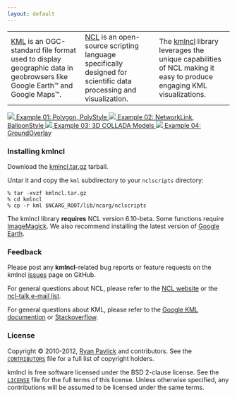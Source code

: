 ```yaml
---
layout: default
---
```


<table class="center"> 
  <tr>
<td width="33%"><a href="https://developers.google.com/kml" id="fat">KML</a> is an OGC-standard file format used to display geographic data in geobrowsers like Google Earth&trade; and Google Maps&trade;.</td>

<td width="33%"><a href="https://www.ncl.ucar.edu" id="fat">NCL</a> is an open-source scripting language specifically designed for scientific data processing and visualization.</td>  

<td width="33%">The <a href="{{site.base_url}}index.html#installing_kml" id="fat">kmlncl</a> library leverages the unique capabilities of NCL making it easy to produce engaging KML visualizations.</td>
</tr>
</table>

<div id='coin-slider'>
	<a href="img01_url" target="_blank">
		<img src='{{site.base_url}}img/slide-1.png' >
		<span>
			Example 01: Polygon, PolyStyle
		</span>
	</a>
	<a href="img02_url">
		<img src='{{site.base_url}}img/slide-2.png' >
		<span>
			Example 02: NetworkLink, BalloonStyle
		</span>
	</a>
	<a href="img03_url">
		<img src='{{site.base_url}}img/slide-3.png' >
		<span>
			Example 03: 3D COLLADA Models
		</span>
	</a>
	<a href="img04_url">
		<img src='{{site.base_url}}img/slide-4.png' >
		<span>
			Example 04: GroundOverlay
		</span>
	</a>
</div>

### Installing kmlncl

Download the [kmlncl.tar.gz](https://github.com/rpavlick/kmlncl/tarball/master) tarball.

Untar it and copy the `kml` subdirectory to your `nclscripts` directory:

    % tar -xvzf kmlncl.tar.gz
    % cd kmlncl
    % cp -r kml $NCARG_ROOT/lib/ncarg/nclscripts
    
The kmlncl library **requires** NCL version 6.10-beta. Some functions require <a href="http://www.imagemagick.org">ImageMagick</a>. We also recommend installing the latest version of [Google Earth](http://www.google.com/earth).

### Feedback

Please post any **kmlncl**-related bug reports or feature requests on the kmlncl [issues](http://github.com/rpavlick/kmlncl/issues) page on GitHub. 

For general questions about NCL, please refer to the [NCL website](http://www.ncl.ucar.edu) or the [ncl-talk e-mail list](http://ncl.ucar.edu/Support/email_lists.shtml). 

For general questions about KML, please refer to the [Google KML documention](http://developers.google.com/kml) or [Stackoverflow](http://stackoverflow.com/questions/tagged/kml).

### License

Copyright &copy; 2010-2012, [Ryan Pavlick](http://github.com/rpavlick) and contributors. See the [`CONTRIBUTORS`](https://github.com/rpavlick/kmlncl/blob/master/CONTRIBUTORS) file for a full list of copyright holders.

kmlncl is free software licensed under the BSD 2-clause license. See the [`LICENSE`](https://github.com/rpavlick/kmlncl/blob/master/LICENSE) file for the full terms of this license. Unless otherwise specified, any contributions will be assumed to be licensed under the same terms.

<script type="text/javascript">
	$(document).ready(function() {
		$('#coin-slider').coinslider({ width: 660, height:400, delay: 5000, effect: 'rain' });
    ;
	});
</script>
